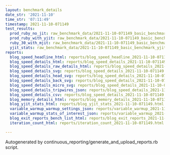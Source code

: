 ```yaml
---
layout: benchmark_details
date_str: '2021-11-10'
time_str: '07:11:49'
timestamp: 2021-11-10-071149
test_results:
  prod_ruby_no_jit: raw_benchmark_data/2021-11-10-071149_basic_benchmark_prod_ruby_no_jit.json
  prod_ruby_with_yjit: raw_benchmark_data/2021-11-10-071149_basic_benchmark_prod_ruby_with_yjit.json
  ruby_30_with_mjit: raw_benchmark_data/2021-11-10-071149_basic_benchmark_ruby_30_with_mjit.json
  yjit_stats: raw_benchmark_data/2021-11-10-071149_basic_benchmark_yjit_stats.json
reports:
  blog_speed_headline_html: reports/blog_speed_headline_2021-11-10-071149.html
  blog_speed_details_html: reports/blog_speed_details_2021-11-10-071149.html
  blog_speed_details_raw_details_html: reports/blog_speed_details_2021-11-10-071149.raw_details.html
  blog_speed_details_svg: reports/blog_speed_details_2021-11-10-071149.svg
  blog_speed_details_head_svg: reports/blog_speed_details_2021-11-10-071149.head.svg
  blog_speed_details_back_svg: reports/blog_speed_details_2021-11-10-071149.back.svg
  blog_speed_details_micro_svg: reports/blog_speed_details_2021-11-10-071149.micro.svg
  blog_speed_details_tripwires_json: reports/blog_speed_details_2021-11-10-071149.tripwires.json
  blog_speed_details_csv: reports/blog_speed_details_2021-11-10-071149.csv
  blog_memory_details_html: reports/blog_memory_details_2021-11-10-071149.html
  blog_yjit_stats_html: reports/blog_yjit_stats_2021-11-10-071149.html
  variable_warmup_warmup_settings_json: reports/variable_warmup_2021-11-10-071149.warmup_settings.json
  variable_warmup_stats_of_interest_json: reports/variable_warmup_2021-11-10-071149.stats_of_interest.json
  blog_exit_reports_bench_list_html: reports/blog_exit_reports_2021-11-10-071149.bench_list.html
  iteration_count_html: reports/iteration_count_2021-11-10-071149.html

---
```

Autogenerated by continuous_reporting/generate_and_upload_reports.rb script.
